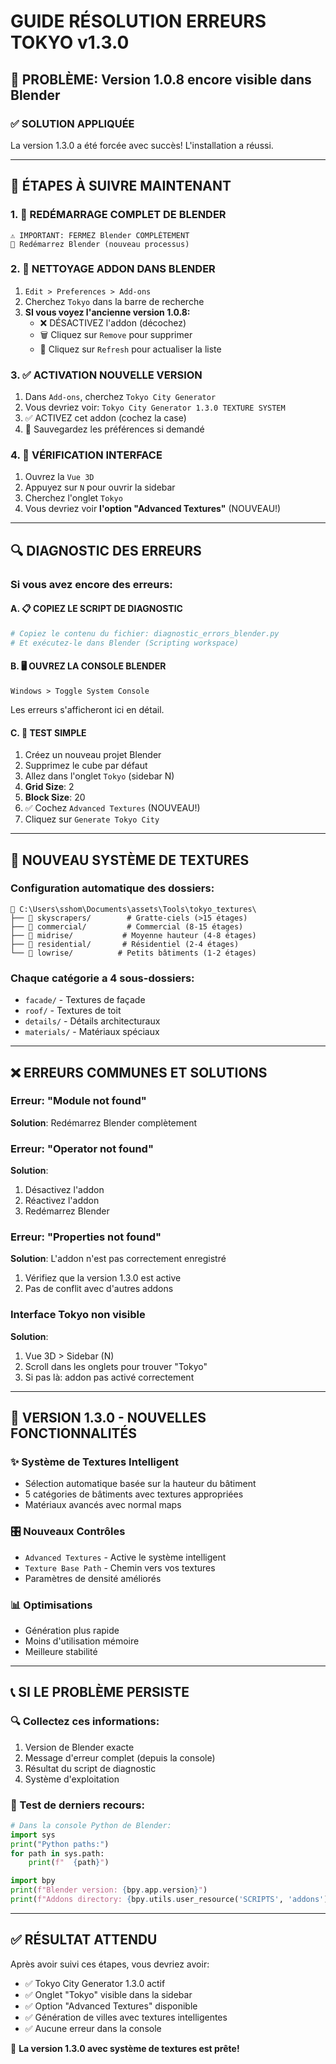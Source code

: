 # GUIDE RÉSOLUTION ERREURS TOKYO v1.3.0

## 🚨 PROBLÈME: Version 1.0.8 encore visible dans Blender

### ✅ SOLUTION APPLIQUÉE
La version 1.3.0 a été forcée avec succès! L'installation a réussi.

---

## 🔧 ÉTAPES À SUIVRE MAINTENANT

### 1. 🔄 REDÉMARRAGE COMPLET DE BLENDER
```
⚠️ IMPORTANT: FERMEZ Blender COMPLÈTEMENT
🚀 Redémarrez Blender (nouveau processus)
```

### 2. 🧹 NETTOYAGE ADDON DANS BLENDER
1. `Edit > Preferences > Add-ons`
2. Cherchez `Tokyo` dans la barre de recherche
3. **SI vous voyez l'ancienne version 1.0.8:**
   - ❌ DÉSACTIVEZ l'addon (décochez)
   - 🗑️ Cliquez sur `Remove` pour supprimer
   - 🔄 Cliquez sur `Refresh` pour actualiser la liste

### 3. ✅ ACTIVATION NOUVELLE VERSION
1. Dans `Add-ons`, cherchez `Tokyo City Generator`
2. Vous devriez voir: `Tokyo City Generator 1.3.0 TEXTURE SYSTEM`
3. ✅ ACTIVEZ cet addon (cochez la case)
4. 💾 Sauvegardez les préférences si demandé

### 4. 🎯 VÉRIFICATION INTERFACE
1. Ouvrez la `Vue 3D`
2. Appuyez sur `N` pour ouvrir la sidebar
3. Cherchez l'onglet `Tokyo`
4. Vous devriez voir **l'option "Advanced Textures"** (NOUVEAU!)

---

## 🔍 DIAGNOSTIC DES ERREURS

### Si vous avez encore des erreurs:

#### A. 📋 COPIEZ LE SCRIPT DE DIAGNOSTIC
```python
# Copiez le contenu du fichier: diagnostic_errors_blender.py
# Et exécutez-le dans Blender (Scripting workspace)
```

#### B. 🖥️ OUVREZ LA CONSOLE BLENDER
```
Windows > Toggle System Console
```
Les erreurs s'afficheront ici en détail.

#### C. 🧪 TEST SIMPLE
1. Créez un nouveau projet Blender
2. Supprimez le cube par défaut
3. Allez dans l'onglet `Tokyo` (sidebar N)
4. **Grid Size**: 2
5. **Block Size**: 20
6. ✅ Cochez `Advanced Textures` (NOUVEAU!)
7. Cliquez sur `Generate Tokyo City`

---

## 🎨 NOUVEAU SYSTÈME DE TEXTURES

### Configuration automatique des dossiers:
```
📁 C:\Users\sshom\Documents\assets\Tools\tokyo_textures\
├── 📂 skyscrapers/        # Gratte-ciels (>15 étages)
├── 📂 commercial/         # Commercial (8-15 étages)
├── 📂 midrise/           # Moyenne hauteur (4-8 étages)
├── 📂 residential/       # Résidentiel (2-4 étages)
└── 📂 lowrise/          # Petits bâtiments (1-2 étages)
```

### Chaque catégorie a 4 sous-dossiers:
- `facade/` - Textures de façade
- `roof/` - Textures de toit  
- `details/` - Détails architecturaux
- `materials/` - Matériaux spéciaux

---

## ❌ ERREURS COMMUNES ET SOLUTIONS

### Erreur: "Module not found"
**Solution**: Redémarrez Blender complètement

### Erreur: "Operator not found"
**Solution**: 
1. Désactivez l'addon
2. Réactivez l'addon
3. Redémarrez Blender

### Erreur: "Properties not found"
**Solution**: L'addon n'est pas correctement enregistré
1. Vérifiez que la version 1.3.0 est active
2. Pas de conflit avec d'autres addons

### Interface Tokyo non visible
**Solution**:
1. Vue 3D > Sidebar (N)
2. Scroll dans les onglets pour trouver "Tokyo"
3. Si pas là: addon pas activé correctement

---

## 🚀 VERSION 1.3.0 - NOUVELLES FONCTIONNALITÉS

### ✨ Système de Textures Intelligent
- Sélection automatique basée sur la hauteur du bâtiment
- 5 catégories de bâtiments avec textures appropriées
- Matériaux avancés avec normal maps

### 🎛️ Nouveaux Contrôles
- `Advanced Textures` - Active le système intelligent
- `Texture Base Path` - Chemin vers vos textures
- Paramètres de densité améliorés

### 📊 Optimisations
- Génération plus rapide
- Moins d'utilisation mémoire
- Meilleure stabilité

---

## 📞 SI LE PROBLÈME PERSISTE

### 🔍 Collectez ces informations:
1. Version de Blender exacte
2. Message d'erreur complet (depuis la console)
3. Résultat du script de diagnostic
4. Système d'exploitation

### 🧪 Test de derniers recours:
```python
# Dans la console Python de Blender:
import sys
print("Python paths:")
for path in sys.path:
    print(f"  {path}")

import bpy
print(f"Blender version: {bpy.app.version}")
print(f"Addons directory: {bpy.utils.user_resource('SCRIPTS', 'addons')}")
```

---

## ✅ RÉSULTAT ATTENDU

Après avoir suivi ces étapes, vous devriez avoir:
- ✅ Tokyo City Generator 1.3.0 actif
- ✅ Onglet "Tokyo" visible dans la sidebar
- ✅ Option "Advanced Textures" disponible
- ✅ Génération de villes avec textures intelligentes
- ✅ Aucune erreur dans la console

🎉 **La version 1.3.0 avec système de textures est prête!**
